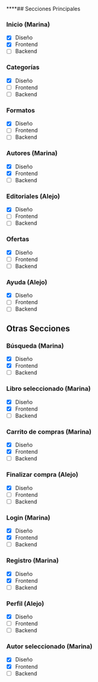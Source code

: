 ****## Secciones Principales

### Inicio (Marina)

- [x] Diseño
- [x] Frontend
- [ ] Backend

### Categorías

- [x] Diseño
- [ ] Frontend
- [ ] Backend

### Formatos

- [x] Diseño
- [ ] Frontend
- [ ] Backend

### Autores (Marina)

- [x] Diseño
- [x] Frontend
- [ ] Backend

### Editoriales (Alejo)

- [x] Diseño
- [ ] Frontend
- [ ] Backend

### Ofertas

- [x] Diseño
- [ ] Frontend
- [ ] Backend

### Ayuda (Alejo)

- [x] Diseño
- [ ] Frontend
- [ ] Backend

## Otras Secciones

### Búsqueda (Marina)

- [x] Diseño
- [x] Frontend
- [ ] Backend

### Libro seleccionado (Marina)

- [x] Diseño
- [x] Frontend
- [ ] Backend

### Carrito de compras (Marina)

- [x] Diseño
- [x] Frontend
- [ ] Backend

### Finalizar compra (Alejo)

- [x] Diseño
- [ ] Frontend
- [ ] Backend

### Login (Marina)

- [x] Diseño
- [x] Frontend
- [ ] Backend

### Registro (Marina)

- [x] Diseño
- [x] Frontend
- [ ] Backend

### Perfil (Alejo)

- [x] Diseño
- [ ] Frontend
- [ ] Backend

### Autor seleccionado (Marina)

- [x] Diseño
- [x] Frontend
- [ ] Backend
